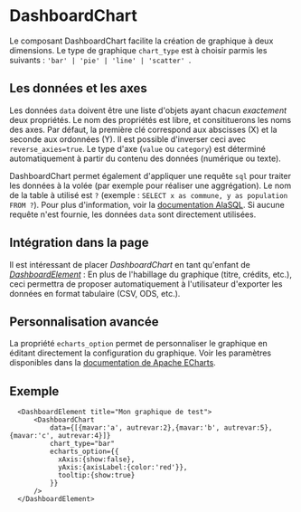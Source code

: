 # DashboardChart

Le composant DashboardChart facilite la création de graphique à deux dimensions.
Le type de graphique `chart_type` est à choisir parmis les suivants : `'bar' | 'pie' | 'line' | 'scatter' `. 

## Les données et les axes

Les données `data` doivent être une liste d'objets ayant chacun _exactement_ deux propriétés. Le nom des propriétés est libre, et consitituerons les noms des axes.
Par défaut, la première clé correspond aux abscisses (X) et la seconde aux ordonnées (Y). Il est possible d'inverser ceci avec `reverse_axies=true`.
Le type d'axe (`value` ou `category`) est déterminé automatiquement à partir du contenu des données (numérique ou texte).

DashboardChart permet également d'appliquer une requête `sql` pour traiter les données à la volée (par exemple pour réaliser une aggrégation). Le nom de la table à utilisé est `?` (exemple : `SELECT x as commune, y as population FROM ?`). Pour plus d'information, voir la [documentation AlaSQL](https://github.com/AlaSQL/alasql/wiki/Select).
Si aucune requête n'est fournie, les données `data` sont directement utilisées.

## Intégration dans la page

Il est intéressant de placer _DashboardChart_ en tant qu'enfant de [_DashboardElement_](../DashboardElement/) : En plus de l'habillage du graphique (titre, crédits, etc.), ceci permettra de proposer automatiquement à l'utilisateur d'exporter les données en format tabulaire (CSV, ODS, etc.).


## Personnalisation avancée

La propriété `echarts_option` permet de personnaliser le graphique en éditant directement la configuration du graphique. Voir les paramètres disponibles dans la [documentation de Apache ECharts](https://echarts.apache.org/en/option.html).

## Exemple 

```tsx
  <DashboardElement title="Mon graphique de test">
      <DashboardChart 
          data={[{mavar:'a', autrevar:2},{mavar:'b', autrevar:5},{mavar:'c', autrevar:4}]}
          chart_type="bar"
          echarts_option={{
            xAxis:{show:false}, 
            yAxis:{axisLabel:{color:'red'}}, 
            tooltip:{show:true} 
          }}
      />
  </DashboardElement>
```
